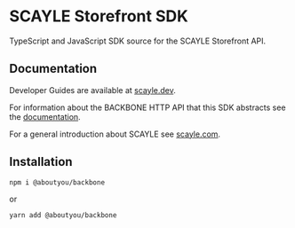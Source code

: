 # SCAYLE Storefront SDK

TypeScript and JavaScript SDK source for the SCAYLE Storefront API.

## Documentation

Developer Guides are available at [scayle.dev](https://scayle.dev).

For information about the BACKBONE HTTP API that this SDK abstracts see the [documentation](https://scayle.dev/en/dev/storefront-api/introduction).

For a general introduction about SCAYLE see [scayle.com](https://scayle.com/).

## Installation

```
npm i @aboutyou/backbone
```

or

```
yarn add @aboutyou/backbone
```
